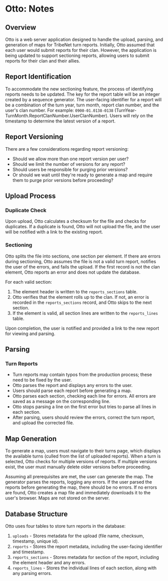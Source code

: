 # Otto: Notes

## Overview

Otto is a web server application designed to handle the upload, parsing, and generation of maps for TribeNet turn reports. Initially, Otto assumed that each user would submit reports for their clan. However, the application is being updated to support sectioning reports, allowing users to submit reports for their clan and their allies.

## Report Identification

To accommodate the new sectioning feature, the process of identifying reports needs to be updated. The key for the report table will be an integer created by a sequence generator. The user-facing identifier for a report will be a combination of the turn year, turn month, report clan number, and the user's clan number. For example: `0900-01.0138-0138` (TurnYear-TurnMonth.ReportClanNumber.UserClanNumber). Users will rely on the timestamp to determine the latest version of a report.

## Report Versioning

There are a few considerations regarding report versioning:
- Should we allow more than one report version per user?
- Should we limit the number of versions for any report?
- Should users be responsible for purging prior versions?
- Or should we wait until they're ready to generate a map and require them to purge prior versions before proceeding?

## Upload Process

### Duplicate Check

Upon upload, Otto calculates a checksum for the file and checks for duplicates. If a duplicate is found, Otto will not upload the file, and the user will be notified with a link to the existing report.

### Sectioning

Otto splits the file into sections, one section per element. If there are errors during sectioning, Otto assumes the file is not a valid turn report, notifies the user of the errors, and fails the upload. If the first record is not the clan element, Otto reports an error and does not update the database.

For each valid section:
1. The element header is written to the `reports_sections` table.
2. Otto verifies that the element rolls up to the clan. If not, an error is recorded in the `reports_sections` record, and Otto skips to the next section.
3. If the element is valid, all section lines are written to the `reports_lines` table.

Upon completion, the user is notified and provided a link to the new report for viewing and parsing.

## Parsing

### Turn Reports

- Turn reports may contain typos from the production process; these need to be fixed by the user.
- Otto parses the report and displays any errors to the user.
- Users should parse each report before generating a map.
- Otto parses each section, checking each line for errors. All errors are saved as a message on the corresponding line.
- Otto stops parsing a line on the first error but tries to parse all lines in each section.
- After parsing, users should review the errors, correct the turn report, and upload the corrected file.

## Map Generation

To generate a map, users must navigate to their turns page, which displays the available turns (culled from the list of uploaded reports). When a turn is selected, Otto checks for multiple versions of reports. If multiple versions exist, the user must manually delete older versions before proceeding.

Assuming all prerequisites are met, the user can generate the map. The generator parses the reports, logging any errors. If the user parsed the reports before generating the map, there should be no errors. If no errors are found, Otto creates a map file and immediately downloads it to the user's browser. Maps are not stored on the server.

## Database Structure

Otto uses four tables to store turn reports in the database:
1. `uploads` - Stores metadata for the upload (file name, checksum, timestamp, unique id).
2. `reports` - Stores the report metadata, including the user-facing identifier and timestamp.
3. `reports_sections` - Stores metadata for section of the report, including the element header and any errors.
4. `reports_lines` - Stores the individual lines of each section, along with any parsing errors.
